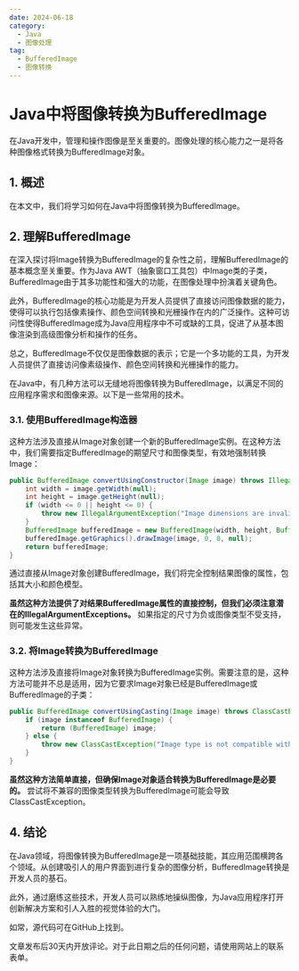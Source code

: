 ```yaml
---
date: 2024-06-18
category:
  - Java
  - 图像处理
tag:
  - BufferedImage
  - 图像转换
---
```

# Java中将图像转换为BufferedImage

在Java开发中，管理和操作图像是至关重要的。图像处理的核心能力之一是将各种图像格式转换为BufferedImage对象。

## 1. 概述

在本文中，我们将学习如何在Java中将图像转换为BufferedImage。

## 2. 理解BufferedImage

在深入探讨将Image转换为BufferedImage的复杂性之前，理解BufferedImage的基本概念至关重要。作为Java AWT（抽象窗口工具包）中Image类的子类，BufferedImage由于其多功能性和强大的功能，在图像处理中扮演着关键角色。

此外，BufferedImage的核心功能是为开发人员提供了直接访问图像数据的能力，使得可以执行包括像素操作、颜色空间转换和光栅操作在内的广泛操作。这种可访问性使得BufferedImage成为Java应用程序中不可或缺的工具，促进了从基本图像渲染到高级图像分析和操作的任务。

总之，BufferedImage不仅仅是图像数据的表示；它是一个多功能的工具，为开发人员提供了直接访问像素级操作、颜色空间转换和光栅操作的能力。

在Java中，有几种方法可以无缝地将图像转换为BufferedImage，以满足不同的应用程序需求和图像来源。以下是一些常用的技术。

### 3.1. 使用BufferedImage构造器

这种方法涉及直接从Image对象创建一个新的BufferedImage实例。在这种方法中，我们需要指定BufferedImage的期望尺寸和图像类型，有效地强制转换Image：

```java
public BufferedImage convertUsingConstructor(Image image) throws IllegalArgumentException {
    int width = image.getWidth(null);
    int height = image.getHeight(null);
    if (width <= 0 || height <= 0) {
        throw new IllegalArgumentException("Image dimensions are invalid");
    }
    BufferedImage bufferedImage = new BufferedImage(width, height, BufferedImage.TYPE_INT_ARGB);
    bufferedImage.getGraphics().drawImage(image, 0, 0, null);
    return bufferedImage;
}
```

通过直接从Image对象创建BufferedImage，我们将完全控制结果图像的属性，包括其大小和颜色模型。

**虽然这种方法提供了对结果BufferedImage属性的直接控制，但我们必须注意潜在的IllegalArgumentExceptions。** 如果指定的尺寸为负或图像类型不受支持，则可能发生这些异常。

### 3.2. 将Image转换为BufferedImage

这种方法涉及直接将Image对象转换为BufferedImage实例。需要注意的是，这种方法可能并不总是适用，因为它要求Image对象已经是BufferedImage或BufferedImage的子类：

```java
public BufferedImage convertUsingCasting(Image image) throws ClassCastException {
    if (image instanceof BufferedImage) {
        return (BufferedImage) image;
    } else {
        throw new ClassCastException("Image type is not compatible with BufferedImage");
    }
}
```

**虽然这种方法简单直接，但确保Image对象适合转换为BufferedImage是必要的。** 尝试将不兼容的图像类型转换为BufferedImage可能会导致ClassCastException。

## 4. 结论

在Java领域，将图像转换为BufferedImage是一项基础技能，其应用范围横跨各个领域。从创建吸引人的用户界面到进行复杂的图像分析，BufferedImage转换是开发人员的基石。

此外，通过磨练这些技术，开发人员可以熟练地操纵图像，为Java应用程序打开创新解决方案和引人入胜的视觉体验的大门。

如常，源代码可在GitHub上找到。

文章发布后30天内开放评论。对于此日期之后的任何问题，请使用网站上的联系表单。